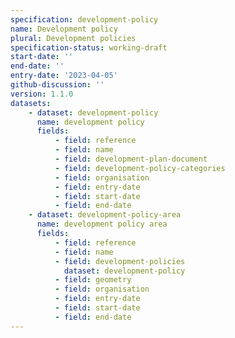 ```yaml
---
specification: development-policy
name: Development policy
plural: Development policies
specification-status: working-draft
start-date: ''
end-date: ''
entry-date: '2023-04-05'
github-discussion: ''
version: 1.1.0
datasets:
    - dataset: development-policy
      name: development policy
      fields:
          - field: reference
          - field: name
          - field: development-plan-document
          - field: development-policy-categories
          - field: organisation
          - field: entry-date   
          - field: start-date
          - field: end-date
    - dataset: development-policy-area
      name: development policy area
      fields:
          - field: reference
          - field: name
          - field: development-policies
            dataset: development-policy
          - field: geometry
          - field: organisation
          - field: entry-date   
          - field: start-date
          - field: end-date
---
```


